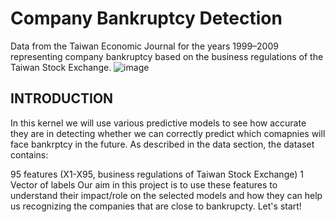 # Company Bankruptcy Detection
Data from the Taiwan Economic Journal for the years 1999–2009 representing company bankruptcy based on the business regulations of the Taiwan Stock Exchange.
![image](https://user-images.githubusercontent.com/23438020/148571950-dc964043-7310-4281-b422-1bb73c956768.png)
## INTRODUCTION

In this kernel we will use various predictive models to see how accurate they are in detecting whether we can correctly predict which comapnies will face bankrptcy in the future. As described in the data section, the dataset contains:

95 features (X1-X95, business regulations of Taiwan Stock Exchange)
1 Vector of labels
Our aim in this project is to use these features to understand their impact/role on the selected models and how they can help us recognizing the companies that are close to bankrupcty. Let's start!
